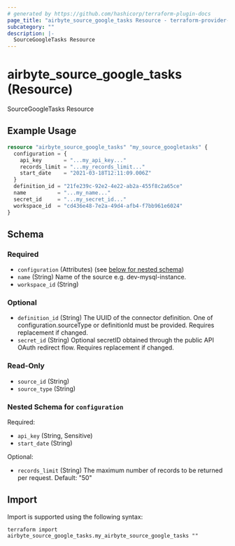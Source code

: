 ```yaml
---
# generated by https://github.com/hashicorp/terraform-plugin-docs
page_title: "airbyte_source_google_tasks Resource - terraform-provider-airbyte"
subcategory: ""
description: |-
  SourceGoogleTasks Resource
---
```


# airbyte_source_google_tasks (Resource)

SourceGoogleTasks Resource

## Example Usage

```terraform
resource "airbyte_source_google_tasks" "my_source_googletasks" {
  configuration = {
    api_key       = "...my_api_key..."
    records_limit = "...my_records_limit..."
    start_date    = "2021-03-18T12:11:09.006Z"
  }
  definition_id = "21fe239c-92e2-4e22-ab2a-455f8c2a65ce"
  name          = "...my_name..."
  secret_id     = "...my_secret_id..."
  workspace_id  = "cd436e48-7e2a-49d4-afb4-f7bb961e6024"
}
```

<!-- schema generated by tfplugindocs -->
## Schema

### Required

- `configuration` (Attributes) (see [below for nested schema](#nestedatt--configuration))
- `name` (String) Name of the source e.g. dev-mysql-instance.
- `workspace_id` (String)

### Optional

- `definition_id` (String) The UUID of the connector definition. One of configuration.sourceType or definitionId must be provided. Requires replacement if changed.
- `secret_id` (String) Optional secretID obtained through the public API OAuth redirect flow. Requires replacement if changed.

### Read-Only

- `source_id` (String)
- `source_type` (String)

<a id="nestedatt--configuration"></a>
### Nested Schema for `configuration`

Required:

- `api_key` (String, Sensitive)
- `start_date` (String)

Optional:

- `records_limit` (String) The maximum number of records to be returned per request. Default: "50"

## Import

Import is supported using the following syntax:

```shell
terraform import airbyte_source_google_tasks.my_airbyte_source_google_tasks ""
```
